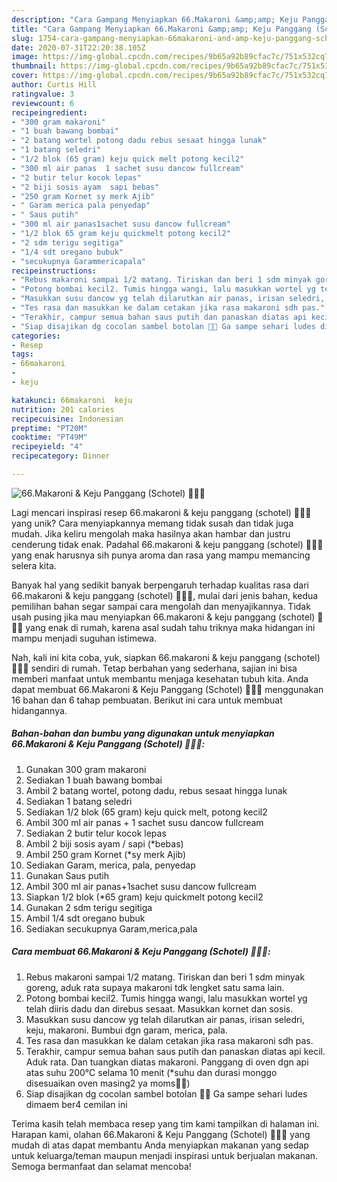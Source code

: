 ```yaml
---
description: "Cara Gampang Menyiapkan 66.Makaroni &amp;amp; Keju Panggang (Schotel) 🧀🥰💕, Bisa Manjain Lidah"
title: "Cara Gampang Menyiapkan 66.Makaroni &amp;amp; Keju Panggang (Schotel) 🧀🥰💕, Bisa Manjain Lidah"
slug: 1754-cara-gampang-menyiapkan-66makaroni-and-amp-keju-panggang-schotel-bisa-manjain-lidah
date: 2020-07-31T22:20:38.105Z
image: https://img-global.cpcdn.com/recipes/9b65a92b89cfac7c/751x532cq70/66makaroni-keju-panggang-schotel-🧀🥰💕-foto-resep-utama.jpg
thumbnail: https://img-global.cpcdn.com/recipes/9b65a92b89cfac7c/751x532cq70/66makaroni-keju-panggang-schotel-🧀🥰💕-foto-resep-utama.jpg
cover: https://img-global.cpcdn.com/recipes/9b65a92b89cfac7c/751x532cq70/66makaroni-keju-panggang-schotel-🧀🥰💕-foto-resep-utama.jpg
author: Curtis Hill
ratingvalue: 3
reviewcount: 6
recipeingredient:
- "300 gram makaroni"
- "1 buah bawang bombai"
- "2 batang wortel potong dadu rebus sesaat hingga lunak"
- "1 batang seledri"
- "1/2 blok (65 gram) keju quick melt potong kecil2"
- "300 ml air panas  1 sachet susu dancow fullcream"
- "2 butir telur kocok lepas"
- "2 biji sosis ayam  sapi bebas"
- "250 gram Kornet sy merk Ajib"
- " Garam merica pala penyedap"
- " Saus putih"
- "300 ml air panas1sachet susu dancow fullcream"
- "1/2 blok 65 gram keju quickmelt potong kecil2"
- "2 sdm terigu segitiga"
- "1/4 sdt oregano bubuk"
- "secukupnya Garammericapala"
recipeinstructions:
- "Rebus makaroni sampai 1/2 matang. Tiriskan dan beri 1 sdm minyak goreng, aduk rata supaya makaroni tdk lengket satu sama lain."
- "Potong bombai kecil2. Tumis hingga wangi, lalu masukkan wortel yg telah diiris dadu dan direbus sesaat. Masukkan kornet dan sosis."
- "Masukkan susu dancow yg telah dilarutkan air panas, irisan seledri, keju, makaroni. Bumbui dgn garam, merica, pala."
- "Tes rasa dan masukkan ke dalam cetakan jika rasa makaroni sdh pas."
- "Terakhir, campur semua bahan saus putih dan panaskan diatas api kecil. Aduk rata. Dan tuangkan diatas makaroni. Panggang di oven dgn api atas suhu 200°C selama 10 menit (*suhu dan durasi monggo disesuaikan oven masing2 ya moms🥰🙏)"
- "Siap disajikan dg cocolan sambel botolan 🤤💕 Ga sampe sehari ludes dimaem ber4 cemilan ini"
categories:
- Resep
tags:
- 66makaroni
- 
- keju

katakunci: 66makaroni  keju 
nutrition: 201 calories
recipecuisine: Indonesian
preptime: "PT20M"
cooktime: "PT49M"
recipeyield: "4"
recipecategory: Dinner

---
```



![66.Makaroni &amp; Keju Panggang (Schotel) 🧀🥰💕](https://img-global.cpcdn.com/recipes/9b65a92b89cfac7c/751x532cq70/66makaroni-keju-panggang-schotel-🧀🥰💕-foto-resep-utama.jpg)

Lagi mencari inspirasi resep 66.makaroni &amp; keju panggang (schotel) 🧀🥰💕 yang unik? Cara menyiapkannya memang tidak susah dan tidak juga mudah. Jika keliru mengolah maka hasilnya akan hambar dan justru cenderung tidak enak. Padahal 66.makaroni &amp; keju panggang (schotel) 🧀🥰💕 yang enak harusnya sih punya aroma dan rasa yang mampu memancing selera kita.



Banyak hal yang sedikit banyak berpengaruh terhadap kualitas rasa dari 66.makaroni &amp; keju panggang (schotel) 🧀🥰💕, mulai dari jenis bahan, kedua pemilihan bahan segar sampai cara mengolah dan menyajikannya. Tidak usah pusing jika mau menyiapkan 66.makaroni &amp; keju panggang (schotel) 🧀🥰💕 yang enak di rumah, karena asal sudah tahu triknya maka hidangan ini mampu menjadi suguhan istimewa.


Nah, kali ini kita coba, yuk, siapkan 66.makaroni &amp; keju panggang (schotel) 🧀🥰💕 sendiri di rumah. Tetap berbahan yang sederhana, sajian ini bisa memberi manfaat untuk membantu menjaga kesehatan tubuh kita. Anda dapat membuat 66.Makaroni &amp; Keju Panggang (Schotel) 🧀🥰💕 menggunakan 16 bahan dan 6 tahap pembuatan. Berikut ini cara untuk membuat hidangannya.

<!--inarticleads1-->

##### Bahan-bahan dan bumbu yang digunakan untuk menyiapkan 66.Makaroni &amp; Keju Panggang (Schotel) 🧀🥰💕:

1. Gunakan 300 gram makaroni
1. Sediakan 1 buah bawang bombai
1. Ambil 2 batang wortel, potong dadu, rebus sesaat hingga lunak
1. Sediakan 1 batang seledri
1. Sediakan 1/2 blok (65 gram) keju quick melt, potong kecil2
1. Ambil 300 ml air panas + 1 sachet susu dancow fullcream
1. Sediakan 2 butir telur kocok lepas
1. Ambil 2 biji sosis ayam / sapi (*bebas)
1. Ambil 250 gram Kornet (*sy merk Ajib)
1. Sediakan  Garam, merica, pala, penyedap
1. Gunakan  Saus putih
1. Ambil 300 ml air panas+1sachet susu dancow fullcream
1. Siapkan 1/2 blok (*65 gram) keju quickmelt potong kecil2
1. Gunakan 2 sdm terigu segitiga
1. Ambil 1/4 sdt oregano bubuk
1. Sediakan secukupnya Garam,merica,pala




<!--inarticleads2-->

##### Cara membuat 66.Makaroni &amp; Keju Panggang (Schotel) 🧀🥰💕:

1. Rebus makaroni sampai 1/2 matang. Tiriskan dan beri 1 sdm minyak goreng, aduk rata supaya makaroni tdk lengket satu sama lain.
1. Potong bombai kecil2. Tumis hingga wangi, lalu masukkan wortel yg telah diiris dadu dan direbus sesaat. Masukkan kornet dan sosis.
1. Masukkan susu dancow yg telah dilarutkan air panas, irisan seledri, keju, makaroni. Bumbui dgn garam, merica, pala.
1. Tes rasa dan masukkan ke dalam cetakan jika rasa makaroni sdh pas.
1. Terakhir, campur semua bahan saus putih dan panaskan diatas api kecil. Aduk rata. Dan tuangkan diatas makaroni. Panggang di oven dgn api atas suhu 200°C selama 10 menit (*suhu dan durasi monggo disesuaikan oven masing2 ya moms🥰🙏)
1. Siap disajikan dg cocolan sambel botolan 🤤💕 Ga sampe sehari ludes dimaem ber4 cemilan ini




Terima kasih telah membaca resep yang tim kami tampilkan di halaman ini. Harapan kami, olahan 66.Makaroni &amp; Keju Panggang (Schotel) 🧀🥰💕 yang mudah di atas dapat membantu Anda menyiapkan makanan yang sedap untuk keluarga/teman maupun menjadi inspirasi untuk berjualan makanan. Semoga bermanfaat dan selamat mencoba!
